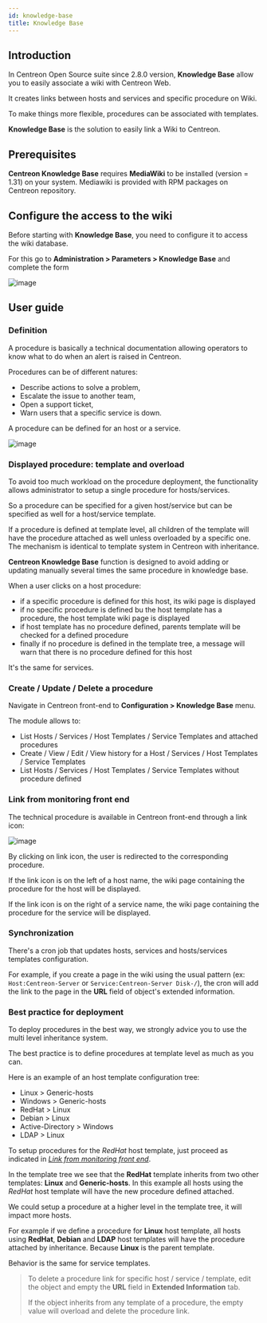 ```yaml
---
id: knowledge-base
title: Knowledge Base
---
```


## Introduction

In Centreon Open Source suite since 2.8.0 version, **Knowledge Base** allow you
to easily associate a wiki with Centreon Web.

It creates links between hosts and services and specific procedure on Wiki.

To make things more flexible, procedures can be associated with templates.

**Knowledge Base** is the solution to easily link a Wiki to Centreon.

## Prerequisites

**Centreon Knowledge Base** requires **MediaWiki** to be installed (version =
1.31) on your system. Mediawiki is provided with RPM packages on Centreon
repository.

## Configure the access to the wiki

Before starting with **Knowledge Base**, you need to configure it to access the
wiki database.

For this go to **Administration \> Parameters \> Knowledge Base** and complete
the form

![image](assets/administration/parameters-wiki.png)

## User guide

### Definition

A procedure is basically a technical documentation allowing operators to know
what to do when an alert is raised in Centreon.

Procedures can be of different natures:

  - Describe actions to solve a problem,
  - Escalate the issue to another team,
  - Open a support ticket,
  - Warn users that a specific service is down.

A procedure can be defined for an host or a service.

![image](assets/administration/parameters-wiki-article.png)

### Displayed procedure: template and overload

To avoid too much workload on the procedure deployment, the functionality allows
administrator to setup a single procedure for hosts/services.

So a procedure can be specified for a given host/service but can be specified as
well for a host/service template.

If a procedure is defined at template level, all children of the template will
have the procedure attached as well unless overloaded by a specific one. The
mechanism is identical to template system in Centreon with inheritance.

**Centreon Knowledge Base** function is designed to avoid adding or updating
manually several times the same procedure in knowledge base.

When a user clicks on a host procedure:

  - if a specific procedure is defined for this host, its wiki page is displayed
  - if no specific procedure is defined bu the host template has a procedure,
    the host template wiki page is displayed
  - if host template has no procedure defined, parents template will be checked
    for a defined procedure
  - finally if no procedure is defined in the template tree, a message will warn
    that there is no procedure defined for this host

It's the same for services.

### Create / Update / Delete a procedure

Navigate in Centreon front-end to **Configuration \> Knowledge Base** menu.

The module allows to:

  - List Hosts / Services / Host Templates / Service Templates and attached
    procedures
  - Create / View / Edit / View history for a Host / Services / Host Templates /
    Service Templates
  - List Hosts / Services / Host Templates / Service Templates without procedure
    defined

### Link from monitoring front end

The technical procedure is available in Centreon front-end through a link icon:

![image](assets/administration/parameters-wiki-host-monitoring.png)

By clicking on link icon, the user is redirected to the corresponding procedure.

If the link icon is on the left of a host name, the wiki page containing the
procedure for the host will be displayed.

If the link icon is on the right of a service name, the wiki page containing the
procedure for the service will be displayed.

### Synchronization

There's a cron job that updates hosts, services and hosts/services templates
configuration.

For example, if you create a page in the wiki using the usual pattern (ex:
`Host:Centreon-Server` or `Service:Centreon-Server Disk-/`), the cron will add
the link to the page in the **URL** field of object's extended information.

### Best practice for deployment

To deploy procedures in the best way, we strongly advice you to use the multi
level inheritance system.

The best practice is to define procedures at template level as much as you can.

Here is an example of an host template configuration tree:

  - Linux \> Generic-hosts
  - Windows \> Generic-hosts
  - RedHat \> Linux
  - Debian \> Linux
  - Active-Directory \> Windows
  - LDAP \> Linux

To setup procedures for the *RedHat* host template, just proceed as indicated in
*[Link from monitoring front end](link-from-monitoring-front-end)*.

In the template tree we see that the **RedHat** template inherits from two other
templates: **Linux** and **Generic-hosts**. In this example all hosts using the
*RedHat* host template will have the new procedure defined attached.

We could setup a procedure at a higher level in the template tree, it will
impact more hosts.

For example if we define a procedure for **Linux** host template, all hosts
using **RedHat**, **Debian** and **LDAP** host templates will have the procedure
attached by inheritance. Because **Linux** is the parent template.

Behavior is the same for service templates.

> To delete a procedure link for specific host / service / template, edit the
> object and empty the **URL** field in **Extended Information** tab.
>
> If the object inherits from any template of a procedure, the empty value will
> overload and delete the procedure link.
